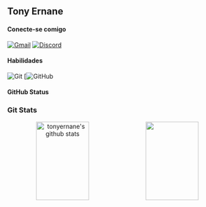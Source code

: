## Tony Ernane

#### Conecte-se comigo
 [![Gmail](https://img.shields.io/badge/Gmail-333333?style=for-the-badge&logo=gmail&logoColor)](mailto:tonyernane@gmail.com)
[![Discord](https://img.shields.io/badge/Discord-7289DA?style=for-the-badge&logo=discord&logoColor)](https://discord.com/channels/@cavaleirocaveira./)
#### Habilidades
![Git](https://img.shields.io/badge/GIT-E44C30?style=for-the-badge&logo=git&logoColor=white) [![GitHub](https://img.shields.io/badge/GitHub-100000?style=for-the-badge&logo=github&logoColor=white)
#### GitHub Status
<div align="center"> 
  <h3 align="left">Git Stats</h3>
  <img width="49%" height="180px" src="https://github-readme-stats.vercel.app/api?username=tonyernane&show_icons=true&count_private=true&hide_border=true&title_color=D41b22&icon_color=D41b22&text_color=ffffff&bg_color=0d1117" alt="tonyernane's github stats" /> 
  <img width="49%" height="180px" src="https://github-readme-stats.vercel.app/api/top-langs/?username=tonyernane&layout=compact&hide_border=true&title_color=D41b22&text_color=ffffff&bg_color=0d1117" />
</div>
